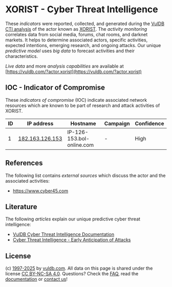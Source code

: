 # XORIST - Cyber Threat Intelligence

These _indicators_ were reported, collected, and generated during the [VulDB CTI analysis](https://vuldb.com/?kb.cti) of the actor known as [XORIST](https://vuldb.com/?actor.xorist). The _activity monitoring_ correlates data from social media, forums, chat rooms, and darknet markets. It helps to determine associated actors, specific activities, expected intentions, emerging research, and ongoing attacks. Our unique _predictive model_ uses _big data_ to forecast activities and their characteristics.

_Live data_ and more _analysis capabilities_ are available at [https://vuldb.com/?actor.xorist](https://vuldb.com/?actor.xorist)

## IOC - Indicator of Compromise

These _indicators of compromise_ (IOC) indicate associated network resources which are known to be part of research and attack activities of XORIST.

ID | IP address | Hostname | Campaign | Confidence
-- | ---------- | -------- | -------- | ----------
1 | [182.163.126.153](https://vuldb.com/?ip.182.163.126.153) | IP-126-153.bol-online.com | - | High

## References

The following list contains _external sources_ which discuss the actor and the associated activities:

* https://www.cyber45.com

## Literature

The following _articles_ explain our unique predictive cyber threat intelligence:

* [VulDB Cyber Threat Intelligence Documentation](https://vuldb.com/?kb.cti)
* [Cyber Threat Intelligence - Early Anticipation of Attacks](https://www.scip.ch/en/?labs.20201022)

## License

(c) [1997-2025](https://vuldb.com/?kb.changelog) by [vuldb.com](https://vuldb.com/?kb.about). All data on this page is shared under the license [CC BY-NC-SA 4.0](https://creativecommons.org/licenses/by-nc-sa/4.0/). Questions? Check the [FAQ](https://vuldb.com/?kb.faq), read the [documentation](https://vuldb.com/?kb) or [contact us](https://vuldb.com/?contact)!
